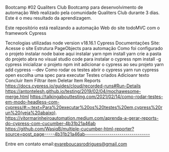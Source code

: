 Bootcamp #02 Qualiters Club
Bootcamp para desenvolvimento de automação Web realizado pela comunidade Qualiters Club durante 3 dias. Este é o meu resultado da aprendizagem.

Este repositório está realizando a automação Web do site todoMVC com o framework Cypress

Tecnologias utilizadas
node version v18.16.1
Cypress
Documentações
Site: Acesse o site
Estrutura PageObjects para automação
Como foi configurado o projeto
instalar node baixe aqui
instalar yarn
npm install yarn
crie a pasta do projeto
abra no visual studio code para instalar o cypress
npm install -g cypress
inicializar o projeto
npm init
adicionar o cypress ao seu projeto
yarn add cypress --dev
Como rodar os testes
abrir o cypress
yarn run cypress open
escolha uma spec para executar
Testes criados
Adicioanr texto
Concluir Item
Filtrar item
Deletar Item
Reports
https://docs.cypress.io/guides/cloud/recorded-runs#Run-Details https://antontelesh.github.io/testing/2019/02/04/mochawesome-merge.html https://talkingabouttesting.com/2021/02/14/como-rodar-testes-em-modo-headless-com-cypress/#:~:text=Para%20executar%20os%20testes%20em,cypress%20run%20(veja%20abaixo). https://vitormarinheiroautomation.medium.com/aprenda-a-gerar-reports-do-cypress-com-cucumber-4b31b21a46ab https://github.com/WasiqB/multiple-cucumber-html-reporter?source=post_page-----4b31b21a46ab--------------------------------

Entre em contato
email:evareboucasrodrigues@gmail.com

